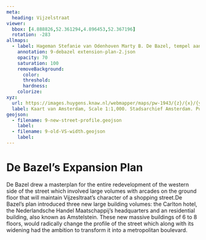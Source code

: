 ```yaml
---
meta:
  heading: Vijzelstraat
viewer:
  bbox: [4.888826,52.361294,4.896453,52.367196]
  rotation: -283
allmaps:
  - label: Hageman Stefanie van Odenhoven Marty B. De Bazel, tempel aan de Vijzelstraat in Amsterdam, 2007
    annotation: 9-debazel extension-plan-2.json
    opacity: 70
    saturation: 100
    removeBackground:
      color: 
      threshold: 
      hardness: 
    colorize:
xyz: 
  url: https://images.huygens.knaw.nl/webmapper/maps/pw-1943/{z}/{x}/{y}.png
  label: Kaart van Amsterdam, Scale 1:1,000. Stadsarchief Amsterdam. Published by the Public Works Department and its legal successors, 1909.
geojson: 
  - filename: 9-new-street-profile.geojson
    label: 
  - filename: 9-old-VS-width.geojson
    label: 
---
```

# De Bazel’s Expansion Plan
De Bazel drew a masterplan for the entire redevelopment of the western side of the street which involved large volumes with arcades on the ground floor that will maintain Vijzesltraat’s character of a shopping street.De Bazel’s plan introduced three new large building volumes: the Carlton hotel, the Nederlandsche Handel Maatschappij’s headquarters and an residential building, also known as Amstelstein. These new massive buildings of 6 to 8 floors, would radically change the profile of the street which along with its widening had the ambition to transform it into a metropolitan boulevard.

